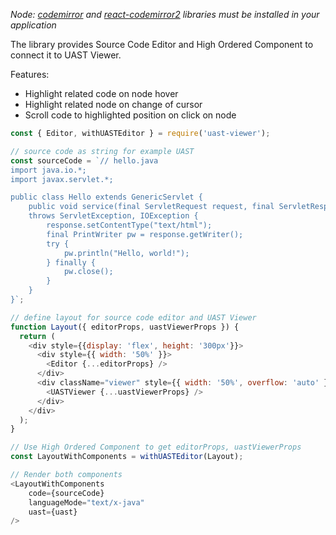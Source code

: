 _Node: [codemirror](https://codemirror.net/) and [react-codemirror2](https://github.com/scniro/react-codemirror2) libraries must be installed in your application_

The library provides Source Code Editor and High Ordered Component to connect it to UAST Viewer.

Features:

- Highlight related code on node hover
- Highlight related node on change of cursor
- Scroll code to highlighted position on click on node

```js
const { Editor, withUASTEditor } = require('uast-viewer');

// source code as string for example UAST
const sourceCode = `// hello.java
import java.io.*;
import javax.servlet.*;

public class Hello extends GenericServlet {
    public void service(final ServletRequest request, final ServletResponse response)
    throws ServletException, IOException {
        response.setContentType("text/html");
        final PrintWriter pw = response.getWriter();
        try {
            pw.println("Hello, world!");
        } finally {
            pw.close();
        }
    }
}`;

// define layout for source code editor and UAST Viewer
function Layout({ editorProps, uastViewerProps }) {
  return (
    <div style={{display: 'flex', height: '300px'}}>
      <div style={{ width: '50%' }}>
        <Editor {...editorProps} />
      </div>
      <div className="viewer" style={{ width: '50%', overflow: 'auto' }}>
        <UASTViewer {...uastViewerProps} />
      </div>
    </div>
  );
}

// Use High Ordered Component to get editorProps, uastViewerProps
const LayoutWithComponents = withUASTEditor(Layout);

// Render both components
<LayoutWithComponents
    code={sourceCode}
    languageMode="text/x-java"
    uast={uast}
/>
```
